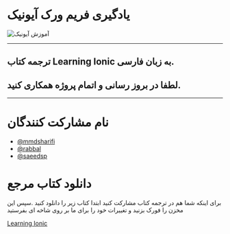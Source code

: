 # یادگیری فریم ورک آيونیک
![آموزش آیونیک](https://github.com/mmdsharifi/IonicBook/blob/master/BookCover.jpg?raw=true)

----
ترجمه کتاب Learning Ionic به زبان فارسی.
---
## لطفا در بروز رسانی و اتمام پروژه همکاری کنید.
----
 
# نام مشارکت کنندگان

* [@mmdsharifi](https://github.com/mmdsharifi "سعید پیری") 
* [@rabbal](https://github.com/rabbal "غلامرضا ربال")
* [@saeedsp](https://github.com/saeedsp "سعید پیری")

# دانلود کتاب مرجع
  برای اینکه شما هم در ترجمه کتاب مشارکت کنید ابتدا کتاب زیر را دانلود کنید .سپس این مخزن را فورک بزنید و تغییرات خود را برای ما بر روی شاخه ای بفرستید
 
 [Learning Ionic](http://it-ebooks.info/book/6203/ "دانلود کتاب یادگیری آیونیک")
